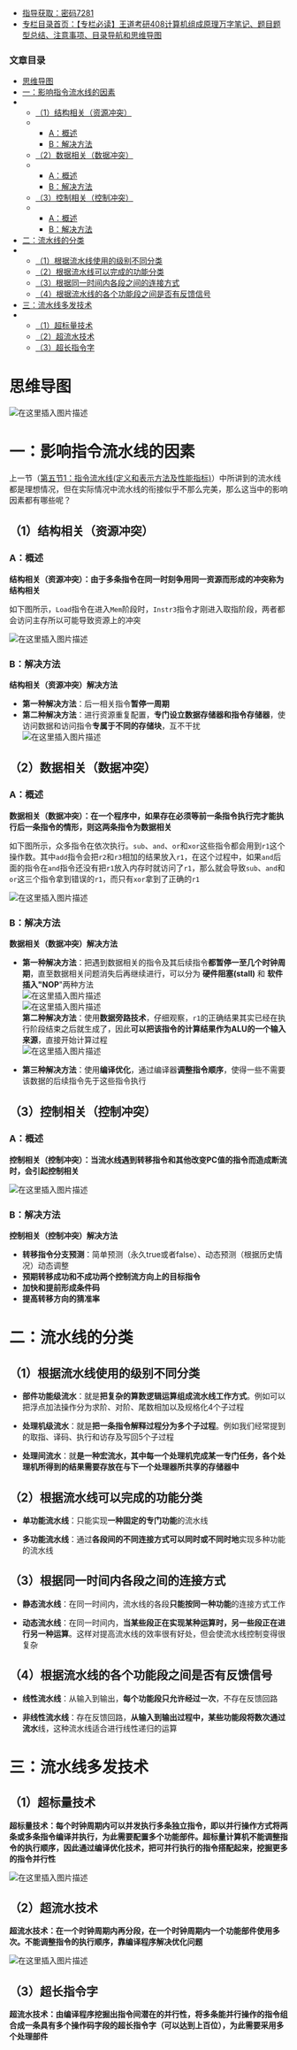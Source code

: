  

- [指导获取：密码7281](https://url18.ctfile.com/f/22722418-803125355-edf378?p=7281)
- [专栏目录首页：【专栏必读】王道考研408计算机组成原理万字笔记、题目题型总结、注意事项、目录导航和思维导图](https://zhangxing-tech.blog.csdn.net/article/details/120664162?spm=1001.2014.3001.5502)

### 文章目录

- [思维导图](#_5)
- [一：影响指令流水线的因素](#_10)
- - [（1）结构相关（资源冲突）](#1_14)
  - - [A：概述](#A_15)
    - [B：解决方法](#B_24)
  - [（2）数据相关（数据冲突）](#2_32)
  - - [A：概述](#A_33)
    - [B：解决方法](#B_43)
  - [（3）控制相关（控制冲突）](#3_57)
  - - [A：概述](#A_58)
    - [B：解决方法](#B_65)
- [二：流水线的分类](#_80)
- - [（1）根据流水线使用的级别不同分类](#1_81)
  - [（2）根据流水线可以完成的功能分类](#2_88)
  - [（3）根据同一时间内各段之间的连接方式](#3_93)
  - [（4）根据流水线的各个功能段之间是否有反馈信号](#4_98)
- [三：流水线多发技术](#_105)
- - [（1）超标量技术](#1_106)
  - [（2）超流水技术](#2_112)
  - [（3）超长指令字](#3_120)

# 思维导图

![在这里插入图片描述](https://ziquyun.com/main/csdn/img?url=https%3A%2F%2Fimg-blog.csdnimg.cn%2Fcbcb7416bb0b45e59b3ce079056f7cdd.png&rfUrl=https%3A%2F%2Fzhangxing-tech.blog.csdn.net%2Farticle%2Fdetails%2F120508109)

# 一：影响指令流水线的因素

上一节（[第五节1：指令流水线\(定义和表示方法及性能指标\)](https://blog.csdn.net/qq_39183034/article/details/120470823?spm=1001.2014.3001.5502)）中所讲到的流水线都是理想情况，但在实际情况中流水线的衔接似乎不那么完美，那么这当中的影响因素都有哪些呢？

## （1）结构相关（资源冲突）

### A：概述

**结构相关（资源冲突）：由于多条指令在同一时刻争用同一资源而形成的冲突称为结构相关**

如下图所示，`Load`指令在进入`Mem`阶段时，`Instr3`指令才刚进入取指阶段，两者都会访问主存所以可能导致资源上的冲突

![在这里插入图片描述](https://ziquyun.com/main/csdn/img?url=https%3A%2F%2Fimg-blog.csdnimg.cn%2Ff4a2a8b86652466cb684f74d0875aed3.png%3Fx-oss-process%3Dimage%2Fwatermark%2Ctype_ZHJvaWRzYW5zZmFsbGJhY2s%2Cshadow_50%2Ctext_Q1NETiBA5b-r5LmQ5rGf5rmW%2Csize_20%2Ccolor_FFFFFF%2Ct_70%2Cg_se%2Cx_16&rfUrl=https%3A%2F%2Fzhangxing-tech.blog.csdn.net%2Farticle%2Fdetails%2F120508109)

### B：解决方法

**结构相关（资源冲突）解决方法**

- **第一种解决方法**：后一相关指令**暂停一周期**
- **第二种解决方法**：进行资源重复配置，**专门设立数据存储器和指令存储器**，使访问数据和访问指令**专属于不同的存储块**，互不干扰  
  ![在这里插入图片描述](https://ziquyun.com/main/csdn/img?url=https%3A%2F%2Fimg-blog.csdnimg.cn%2F79bd902eb73a4ad08ccdd0f234bc6917.png%3Fx-oss-process%3Dimage%2Fwatermark%2Ctype_ZHJvaWRzYW5zZmFsbGJhY2s%2Cshadow_50%2Ctext_Q1NETiBA5b-r5LmQ5rGf5rmW%2Csize_20%2Ccolor_FFFFFF%2Ct_70%2Cg_se%2Cx_16&rfUrl=https%3A%2F%2Fzhangxing-tech.blog.csdn.net%2Farticle%2Fdetails%2F120508109)

## （2）数据相关（数据冲突）

### A：概述

**数据相关（数据冲突）：在一个程序中，如果存在必须等前一条指令执行完才能执行后一条指令的情形，则这两条指令为数据相关**

如下图所示，众多指令在依次执行。`sub`、`and`、`or`和`xor`这些指令都会用到`r1`这个操作数。其中`add`指令会把`r2`和`r3`相加的结果放入`r1`，在这个过程中，如果`and`后面的指令在`and`指令还没有把`r1`放入内存时就访问了`r1`，那么就会导致`sub`、`and`和`or`这三个指令拿到错误的`r1`，而只有`xor`拿到了正确的`r1`

![在这里插入图片描述](https://ziquyun.com/main/csdn/img?url=https%3A%2F%2Fimg-blog.csdnimg.cn%2F7dbc7b40e87f4f5e8343a9397980d2fa.png%3Fx-oss-process%3Dimage%2Fwatermark%2Ctype_ZHJvaWRzYW5zZmFsbGJhY2s%2Cshadow_50%2Ctext_Q1NETiBA5b-r5LmQ5rGf5rmW%2Csize_20%2Ccolor_FFFFFF%2Ct_70%2Cg_se%2Cx_16&rfUrl=https%3A%2F%2Fzhangxing-tech.blog.csdn.net%2Farticle%2Fdetails%2F120508109)

### B：解决方法

**数据相关（数据冲突）解决方法**

- **第一种解决方法**：把遇到数据相关的指令及其后续指令**都暂停一至几个时钟周期**，直至数据相关问题消失后再继续进行，可以分为 **硬件阻塞\(stall\)** 和 **软件插入"NOP**"两种方法  
  ![在这里插入图片描述](https://ziquyun.com/main/csdn/img?url=https%3A%2F%2Fimg-blog.csdnimg.cn%2F9917debf6c494d689a0813173d31f866.png%3Fx-oss-process%3Dimage%2Fwatermark%2Ctype_ZHJvaWRzYW5zZmFsbGJhY2s%2Cshadow_50%2Ctext_Q1NETiBA5b-r5LmQ5rGf5rmW%2Csize_20%2Ccolor_FFFFFF%2Ct_70%2Cg_se%2Cx_16&rfUrl=https%3A%2F%2Fzhangxing-tech.blog.csdn.net%2Farticle%2Fdetails%2F120508109)  
  ![在这里插入图片描述](https://ziquyun.com/main/csdn/img?url=https%3A%2F%2Fimg-blog.csdnimg.cn%2F07d57d254bc94376b4290f269d24315e.png%3Fx-oss-process%3Dimage%2Fwatermark%2Ctype_ZHJvaWRzYW5zZmFsbGJhY2s%2Cshadow_50%2Ctext_Q1NETiBA5b-r5LmQ5rGf5rmW%2Csize_20%2Ccolor_FFFFFF%2Ct_70%2Cg_se%2Cx_16&rfUrl=https%3A%2F%2Fzhangxing-tech.blog.csdn.net%2Farticle%2Fdetails%2F120508109)  
  **第二种解决方法**：使用**数据旁路技术**，仔细观察，`r1`的正确结果其实已经在执行阶段结束之后就生成了，因此**可以把该指令的计算结果作为ALU的一个输入来源**，直接开始计算过程  
  ![在这里插入图片描述](https://ziquyun.com/main/csdn/img?url=https%3A%2F%2Fimg-blog.csdnimg.cn%2F00f829dcf6aa4a6a80a1465d85ed16cb.png%3Fx-oss-process%3Dimage%2Fwatermark%2Ctype_ZHJvaWRzYW5zZmFsbGJhY2s%2Cshadow_50%2Ctext_Q1NETiBA5b-r5LmQ5rGf5rmW%2Csize_20%2Ccolor_FFFFFF%2Ct_70%2Cg_se%2Cx_16&rfUrl=https%3A%2F%2Fzhangxing-tech.blog.csdn.net%2Farticle%2Fdetails%2F120508109)

- **第三种解决方法**：使用**编译优化**，通过编译器**调整指令顺序**，使得一些不需要该数据的后续指令先于这些指令执行

## （3）控制相关（控制冲突）

### A：概述

**控制相关（控制冲突）：当流水线遇到转移指令和其他改变PC值的指令而造成断流时，会引起控制相关**

![在这里插入图片描述](https://ziquyun.com/main/csdn/img?url=https%3A%2F%2Fimg-blog.csdnimg.cn%2Fd986d6c248924a439fee755879cb4ba7.png%3Fx-oss-process%3Dimage%2Fwatermark%2Ctype_ZHJvaWRzYW5zZmFsbGJhY2s%2Cshadow_50%2Ctext_Q1NETiBA5b-r5LmQ5rGf5rmW%2Csize_20%2Ccolor_FFFFFF%2Ct_70%2Cg_se%2Cx_16&rfUrl=https%3A%2F%2Fzhangxing-tech.blog.csdn.net%2Farticle%2Fdetails%2F120508109)

### B：解决方法

**控制相关（控制冲突）解决方法**

- **转移指令分支预测**：简单预测（永久true或者false）、动态预测（根据历史情况）动态调整
- **预期转移成功和不成功两个控制流方向上的目标指令**
- **加快和提前形成条件码**
- **提高转移方向的猜准率**

# 二：流水线的分类

## （1）根据流水线使用的级别不同分类

- **部件功能级流水**：就是**把复杂的算数逻辑运算组成流水线工作方式**。例如可以把浮点加法操作分为求阶、对阶、尾数相加以及规格化4个子过程

- **处理机级流水**：就是**把一条指令解释过程分为多个子过程**。例如我们经常提到的取指、译码、执行和访存及写回5个子过程

- **处理间流水**：就**是一种宏流水，其中每一个处理机完成某一专门任务，各个处理机所得到的结果需要存放在与下一个处理器所共享的存储器中**

## （2）根据流水线可以完成的功能分类

- **单功能流水线**：只能实现**一种固定的专门功能**的流水线

- **多功能流水线**：通过**各段间的不同连接方式可以同时或不同时地**实现多种功能的流水线

## （3）根据同一时间内各段之间的连接方式

- **静态流水线**：在同一时间内，流水线的各段**只能按同一种功能**的连接方式工作

- **动态流水线**：在同一时间内，**当某些段正在实现某种运算时，另一些段正在进行另一种运算**。这样对提高流水线的效率很有好处，但会使流水线控制变得很复杂

## （4）根据流水线的各个功能段之间是否有反馈信号

- **线性流水线**：从输入到输出，**每个功能段只允许经过一次**，不存在反馈回路

- **非线性流水线**：存在反馈回路，**从输入到输出过程中，某些功能段将数次通过流水**线，这种流水线适合进行线性递归的运算

# 三：流水线多发技术

## （1）超标量技术

**超标量技术：每个时钟周期内可以并发执行多条独立指令，即以并行操作方式将两条或多条指令编译并执行，为此需要配置多个功能部件。超标量计算机不能调整指令的执行顺序，因此通过编译优化技术，把可并行执行的指令搭配起来，挖掘更多的指令并行性**

![在这里插入图片描述](https://ziquyun.com/main/csdn/img?url=https%3A%2F%2Fimg-blog.csdnimg.cn%2F0966f2510aeb470d9eb8c5a85a039a09.png%3Fx-oss-process%3Dimage%2Fwatermark%2Ctype_ZHJvaWRzYW5zZmFsbGJhY2s%2Cshadow_50%2Ctext_Q1NETiBA5b-r5LmQ5rGf5rmW%2Csize_20%2Ccolor_FFFFFF%2Ct_70%2Cg_se%2Cx_16&rfUrl=https%3A%2F%2Fzhangxing-tech.blog.csdn.net%2Farticle%2Fdetails%2F120508109)

## （2）超流水技术

**超流水技术：在一个时钟周期内再分段，在一个时钟周期内一个功能部件使用多次。不能调整指令的执行顺序，靠编译程序解决优化问题**

![在这里插入图片描述](https://ziquyun.com/main/csdn/img?url=https%3A%2F%2Fimg-blog.csdnimg.cn%2F802b21f71ee44e4eb8cd77e8c91a66d2.png%3Fx-oss-process%3Dimage%2Fwatermark%2Ctype_ZHJvaWRzYW5zZmFsbGJhY2s%2Cshadow_50%2Ctext_Q1NETiBA5b-r5LmQ5rGf5rmW%2Csize_20%2Ccolor_FFFFFF%2Ct_70%2Cg_se%2Cx_16&rfUrl=https%3A%2F%2Fzhangxing-tech.blog.csdn.net%2Farticle%2Fdetails%2F120508109)

## （3）超长指令字

**超流水技术：由编译程序挖掘出指令间潜在的并行性，将多条能并行操作的指令组合成一条具有多个操作码字段的超长指令字（可以达到上百位），为此需要采用多个处理部件**